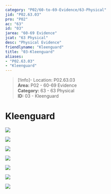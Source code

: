 ```yaml
---  
category: "P02/60-to-69-Evidence/63-Physical"  
jid: "P02.63.03"  
pro: "P02"  
ac: "63"  
id: "03"  
jarea: "60-69 Evidence"  
jcat: "63 Physical"  
desc: "Physical Evidence"  
friendlyname: "Kleenguard"  
title: "03-Kleenguard"  
aliases:   
- "P02.63.03"  
- "Kleenguard"  
---  
```

>[!info]- Location: P02.63.03  
>**Area:** P02 - 60-69 Evidence  
>**Category:** 63 - 63 Physical  
>**ID:** 03 - Kleenguard  
  
# Kleenguard  
  
![](../../20-to-29-Case-Files/21-File-Notes/03-Affidavit.md##^78mqr)  
  
![](../../20-to-29-Case-Files/21-File-Notes/03-Affidavit.md##^5e3bz)  
  
![](../../20-to-29-Case-Files/21-File-Notes/03-Affidavit.md##^adwpf)  
  
![](../../20-to-29-Case-Files/21-File-Notes/03-Affidavit.md##^1kt2m)  
  
![](../../20-to-29-Case-Files/21-File-Notes/03-Affidavit.md##^rj7e9)  
  
![](../../20-to-29-Case-Files/21-File-Notes/03-Affidavit.md##^n0g3z)  
  
![](../../20-to-29-Case-Files/21-File-Notes/03-Affidavit.md##^0i0z8)  
